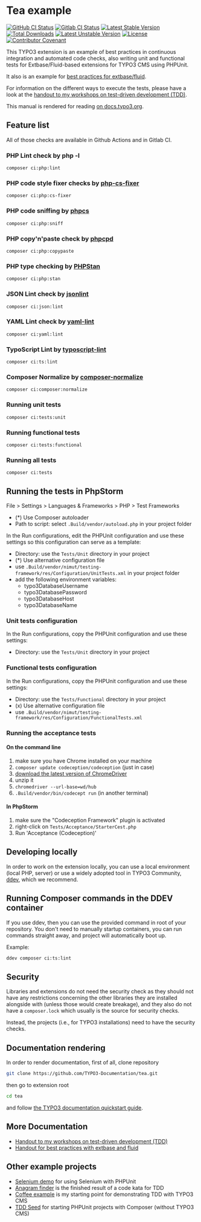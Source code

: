 # Tea example

[![GitHub CI Status](https://github.com/TYPO3-Documentation/tea/workflows/CI/badge.svg?branch=main)](https://github.com/TYPO3-Documentation/tea/actions)
[![Gitlab CI Status](https://gitlab.typo3.org/qa/example-extension/badges/main/pipeline.svg)](https://gitlab.typo3.org/qa/example-extension/-/pipelines)
[![Latest Stable Version](https://poser.pugx.org/ttn/tea/v/stable.svg)](https://packagist.org/packages/ttn/tea)
[![Total Downloads](https://poser.pugx.org/ttn/tea/downloads.svg)](https://packagist.org/packages/ttn/tea)
[![Latest Unstable Version](https://poser.pugx.org/ttn/tea/v/unstable.svg)](https://packagist.org/packages/ttn/tea)
[![License](https://poser.pugx.org/ttn/tea/license.svg)](https://packagist.org/packages/ttn/tea)
[![Contributor Covenant](https://img.shields.io/badge/Contributor%20Covenant-1.4-4baaaa.svg)](CODE_OF_CONDUCT.md) 

This TYPO3 extension is an example of best practices in continuous integration and automated code checks, also
writing unit and functional tests for Extbase/Fluid-based extensions for TYPO3 CMS using PHPUnit.

It also is an example for
[best practices for extbase/fluid](https://github.com/oliverklee/workshop-handouts/tree/main/extbase-best-practices).

For information on the different ways to execute the tests, please have a look
at the [handout to my workshops on test-driven development (TDD)](https://github.com/oliverklee/tdd-reader).

This manual is rendered for reading [on docs.typo3.org](https://docs.typo3.org/p/ttn/tea/master/en-us/).

## Feature list
All of those checks are available in Github Actions and in Gitlab CI.

### PHP Lint check by php -l

`composer ci:php:lint`

### PHP code style fixer checks by [php-cs-fixer](https://github.com/FriendsOfPHP/PHP-CS-Fixer)

`composer ci:php:cs-fixer`

### PHP code sniffing by [phpcs](https://github.com/squizlabs/PHP_CodeSniffer)

`composer ci:php:sniff`

### PHP copy'n'paste check by [phpcpd](https://github.com/sebastianbergmann/phpcpd)

`composer ci:php:copypaste`

### PHP type checking by [PHPStan](https://github.com/phpstan/phpstan)

`composer ci:php:stan`

### JSON Lint check by [jsonlint](https://github.com/Seldaek/jsonlint)

`composer ci:json:lint`

### YAML Lint check by [yaml-lint](https://github.com/j13k/yaml-lint)

`composer ci:yaml:lint`

### TypoScript Lint by [typoscript-lint](https://github.com/martin-helmich/typo3-typoscript-lint)

`composer ci:ts:lint`

### Composer Normalize by [composer-normalize](https://github.com/ergebnis/composer-normalize)

`composer ci:composer:normalize`

### Running unit tests

`composer ci:tests:unit`

### Running functional tests

`composer ci:tests:functional`

### Running all tests

`composer ci:tests`

## Running the tests in PhpStorm

File > Settings > Languages & Frameworks > PHP > Test Frameworks

- (*) Use Composer autoloader
- Path to script: select `.Build/vendor/autoload.php` in your project folder

In the Run configurations, edit the PHPUnit configuration and use these
settings so this configuration can serve as a template:

- Directory: use the `Tests/Unit` directory in your project
- (*) Use alternative configuration file
- use `.Build/vendor/nimut/testing-framework/res/Configuration/UnitTests.xml`
  in your project folder
- add the following environment variables:
  - typo3DatabaseUsername
  - typo3DatabasePassword
  - typo3DatabaseHost
  - typo3DatabaseName

### Unit tests configuration

In the Run configurations, copy the PHPUnit configuration and use these settings:

- Directory: use the `Tests/Unit` directory in your project

### Functional tests configuration

In the Run configurations, copy the PHPUnit configuration and use these settings:

- Directory: use the `Tests/Functional` directory in your project
- (x) Use alternative configuration file
- use `.Build/vendor/nimut/testing-framework/res/Configuration/FunctionalTests.xml`

### Running the acceptance tests

#### On the command line

1. make sure you have Chrome installed on your machine
2. `composer update codeception/codeception` (just in case)
3. [download the latest version of ChromeDriver](http://chromedriver.chromium.org/downloads)
4. unzip it
5. `chromedriver --url-base=wd/hub`
6. `.Build/vendor/bin/codecept run` (in another terminal)

#### In PhpStorm

1. make sure the "Codeception Framework" plugin is activated
2. right-click on `Tests/Acceptance/StarterCest.php`
3. Run 'Acceptance (Codeception)'

## Developing locally

In order to work on the extension locally, you can use a local environment (local PHP, server) or use
a widely adopted tool in TYPO3 Community, [ddev](https://github.com/drud/ddev), which we recommend.

## Running Composer commands in the DDEV container

If you use ddev, then you can use the provided command in root of your repository. You don't need to
manually startup containers, you can run commands straight away, and project will automatically boot up.

Example:

```bash
ddev composer ci:ts:lint
```

## Security

Libraries and extensions do not need the security check as they should not have
any restrictions concerning the other libraries they are installed alongside with
(unless those would create breakage), and they also do not have a `composer.lock`
which usually is the source for security checks.

Instead, the projects (i.e., for TYPO3 installations) need to have the security checks.

## Documentation rendering

In order to render documentation, first of all, clone repository

```bash
git clone https://github.com/TYPO3-Documentation/tea.git
```
then go to extension root

```bash
cd tea
```

and follow [the TYPO3 documentation quickstart guide](https://docs.typo3.org/m/typo3/docs-how-to-document/master/en-us/RenderingDocs/Quickstart.html).

## More Documentation

* [Handout to my workshops on test-driven development (TDD)](https://github.com/oliverklee/tdd-reader)
* [Handout for best practices with extbase and fluid](https://github.com/oliverklee/workshop-handouts/blob/main/extbase-best-practices/extbase-best-practices.pdf)

## Other example projects

* [Selenium demo](https://github.com/oliverklee/selenium-demo)
  for using Selenium with PHPUnit
* [Anagram finder](https://github.com/oliverklee/anagram-finder)
  is the finished result of a code kata for TDD
* [Coffee example](https://github.com/oliverklee/coffee)
  is my starting point for demonstrating TDD with TYPO3 CMS
* [TDD Seed](https://github.com/oliverklee/tdd-seed)
  for starting PHPUnit projects with Composer (without TYPO3 CMS)
